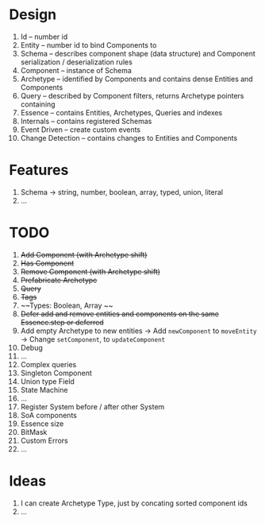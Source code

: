 # Design

1. Id – number id
1. Entity – number id to bind Components to
1. Schema – describes component shape (data structure) and Component serialization / deserialization rules
1. Component – instance of Schema
1. Archetype – identified by Components and contains dense Entities and Components
1. Query – described by Component filters, returns Archetype pointers containing
1. Essence – contains Entities, Archetypes, Queries and indexes
1. Internals – contains registered Schemas
1. Event Driven – create custom events
1. Change Detection – contains changes to Entities and Components

# Features

1. Schema -> string, number, boolean, array, typed, union, literal
1. ...

# TODO

1. ~~Add Component (with Archetype shift)~~
1. ~~Has Component~~
1. ~~Remove Component (with Archetype shift)~~
1. ~~Prefabricate Archetype~~
1. ~~Query~~
1. ~~Tags~~
1. ~~Types: Boolean, Array ~~
1. ~~Defer add and remove entities and components on the same Essence.step or deferred~~
1. Add empty Archetype to new entities -> Add `newComponent` to `moveEntity` -> Change `setComponent`, to `updateComponent`
1. Debug
1. ...
1. Complex queries
1. Singleton Component
1. Union type Field
1. State Machine
1. ...
1. Register System before / after other System
1. SoA components
1. Essence size
1. BitMask
1. Custom Errors
1. ...

# Ideas

1. I can create Archetype Type, just by concating sorted component ids
1. ...

